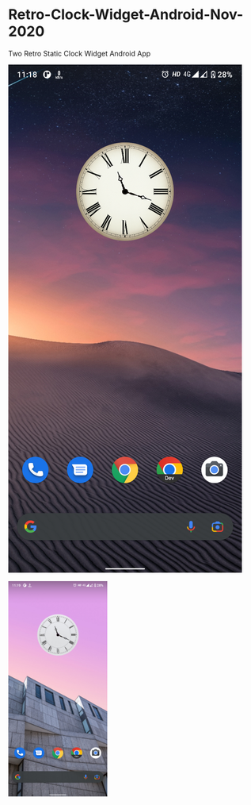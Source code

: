 # Retro-Clock-Widget-Android-Nov-2020
Two Retro Static Clock Widget Android App


![Screenshot 1](screenshots/a.png)

<img src="screenshots/b.png" alt="Screenshot 2" width="200">
